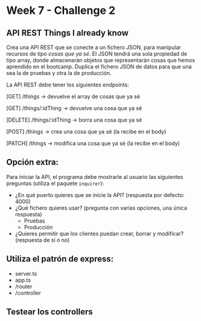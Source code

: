 # Week 7 - Challenge 2

## API REST Things I already know

Crea una API REST que se conecte a un fichero JSON, para manipular recursos de tipo _cosas que ya sé_. El JSON tendrá una sola propiedad de tipo array, donde almacenarán objetos que representarán cosas que hemos aprendido en el bootcamp. Duplica el fichero JSON de datos para que una sea la de pruebas y otra la de producción.

La API REST debe tener los siguientes endpoints:

[GET] /things -> devuelve el array de cosas que ya sé

[GET] /things/:idThing -> devuelve una cosa que ya sé

[DELETE] /things/:idThing -> borra una cosa que ya sé

[POST] /things -> crea una cosa que ya sé (la recibe en el body)

[PATCH] /things -> modifica una cosa que ya sé (la recibe en el body)

## Opción extra:

Para iniciar la API, el programa debe mostrarle al usuario las siguientes preguntas (utiliza el paquete `inquirer`):

-   ¿En qué puerto quieres que se inicie la API? (respuesta por defecto: 4000)
-   ¿Qué fichero quieres usar? (pregunta con varias opciones, una única respuesta)
    -   Pruebas
    -   Producción
-   ¿Quieres permitir que los clientes puedan crear, borrar y modificar? (respuesta de sí o no)

## Utiliza el patrón de express:

-   server.ts
-   app.ts
-   /router
-   /controller

## Testear los controllers
